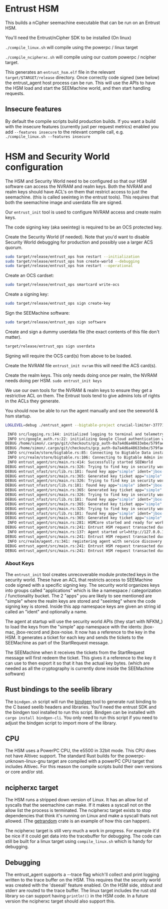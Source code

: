 # Entrust HSM

This builds a nCipher seemachine executable that can be run on an Entrust HSM.

You'll need the Entrust/nCipher SDK to be installed (On linux)

`./compile_linux.sh` will compile using the powerpc / linux target

`./compile_ncipherxc.sh` will compile using our custom powerpc / ncipher target.

This generates an `entrust_hsm.elf` file in the relevant `target/$TARGET/release`
directory. Once correctly code signed (see below) the entrust_agent host process
can be run. This will use the APIs to have the HSM load and start the SEEMachine
world, and then start handling requests.

## Insecure features

By default the compile scripts build production builds. If you want a build with
the insecure features (currently just per request metrics) enabled you add
`--features insecure` to the relevant compile call, e.g.
`./compile_linux.sh --features insecure`

# HSM and Security World configuration

The HSM and Security World need to be configured so that our HSM software can
access the NVRAM and realm keys. Both the NVRAM and realm keys should have ACL's
on them that restrict access to just the seemachine. (this is called seeinteg
in the entrust tools). This requires that both the seemachine image and userdata
file are signed.

Our `entrust_init` tool is used to configure NVRAM access and create realm keys.

The code signing key (aka seeinteg) is required to be an OCS protected key.

Create the Security World (if needed). Note that you'd want to disable Security
World debugging for production and possibly use a larger ACS quorum.

 ```sh
sudo target/release/entrust_ops hsm restart --initialization
sudo target/release/entrust_ops hsm create-world --debugging
sudo target/release/entrust_ops hsm restart --operational
```

Create an OCS cardset:
```sh
sudo target/release/entrust_ops smartcard write-ocs
```

Create a signing key:

```sh
sudo target/release/entrust_ops sign create-key
```

Sign the SEEMachine software:

```sh
sudo target/release/entrust_ops sign software
```

Create and sign a dummy userdata file (the exact contents of this file don't matter).

```sh
target/release/entrust_ops sign userdata
```

Signing will require the OCS card(s) from above to be loaded.

Create the NVRAM file `entrust_init nvram` this will need the ACS card(s).

Create the realm keys. This only needs doing once per realm, the NVRAM needs doing per HSM. `sudo entrust_init keys`

We use our own tools for the NVRAM & realm keys to ensure they get a restrictive
ACL on them. The Entrust tools tend to give admins lots of rights in the ACLs
they generate.

You should now be able to run the agent manually and see the seeworld & hsm startup.
```sh
LOGLEVEL=debug ./entrust_agent --bigtable-project crucial-limiter-377716 --bigtable-instance simon-ssd -i entrust_hsm.sar -u userdata.sar -t

 INFO src/logging.rs:144: initialized logging to terminal and telemetry to OTLP/Jaeger. you can set verbosity with env var LOGLEVEL. max_level=DEBUG
 INFO src/google_auth.rs:22: initializing Google Cloud authentication with Application Default Credentials
DEBUG /home/simon/.cargo/git/checkouts/gcp_auth-0a7a4d6a48633ebe/579fae9/src/authentication_manager.rs:44: Initializing gcp_auth
DEBUG /home/simon/.cargo/git/checkouts/gcp_auth-0a7a4d6a48633ebe/579fae9/src/authentication_manager.rs:52: Using GCloudAuthorizedUser
 INFO src/realm/store/bigtable.rs:85: Connecting to Bigtable Data instance="simon-ssd" project="crucial-limiter-377716" data_url=https://bigtable.googleapis.com/
 INFO src/realm/store/bigtable.rs:106: Connecting to Bigtable Admin inst="simon-ssd" project="crucial-limiter-377716" admin_url=https://bigtableadmin.googleapis.com/
 INFO entrust_agent/src/main.rs:414: Successfully started SEEWorld
DEBUG entrust_agent/src/main.rs:326: Trying to find key in security world app="simple" ident="jbox-noise"
DEBUG entrust_nfast/src/lib.rs:181: found key app="simple" ident="jbox-noise" key_hash=045f3884d76f004592dd50279316425ec0bff268
DEBUG entrust_agent/src/main.rs:365: Generated key ticket app="simple" ident="jbox-noise"
DEBUG entrust_agent/src/main.rs:326: Trying to find key in security world app="simple" ident="jbox-noise"
DEBUG entrust_nfast/src/lib.rs:181: found key app="simple" ident="jbox-noise" key_hash=045f3884d76f004592dd50279316425ec0bff268
DEBUG entrust_agent/src/main.rs:365: Generated key ticket app="simple" ident="jbox-noise"
DEBUG entrust_agent/src/main.rs:326: Trying to find key in security world app="simple" ident="jbox-mac"
DEBUG entrust_nfast/src/lib.rs:181: found key app="simple" ident="jbox-mac" key_hash=fd16169ae11bababa274aaf69f4e553a613e9c21
DEBUG entrust_agent/src/main.rs:365: Generated key ticket app="simple" ident="jbox-mac"
DEBUG entrust_agent/src/main.rs:326: Trying to find key in security world app="simple" ident="jbox-record"
DEBUG entrust_nfast/src/lib.rs:181: found key app="simple" ident="jbox-record" key_hash=afcda0ad6f3b2aeae9b7d072a47150be8cab54e4
DEBUG entrust_agent/src/main.rs:365: Generated key ticket app="simple" ident="jbox-record"
 INFO entrust_agent/src/main.rs:281: HSMCore started and ready for work
DEBUG entrust_agent/src/main.rs:241: Entrust HSM request transacted dur=1.213141ms req="Status"
 INFO entrust_agent/src/main.rs:137: Agent started url=http://127.0.0.1:8082/
DEBUG entrust_agent/src/main.rs:241: Entrust HSM request transacted dur=737.381µs req="Status"
 INFO src/realm/agent.rs:341: registering agent with service discovery hsm=34f65c62af130da099a5c7563221fb63 url=http://127.0.0.1:8082/
DEBUG entrust_agent/src/main.rs:241: Entrust HSM request transacted dur=731.44µs req="PersistState"
DEBUG entrust_agent/src/main.rs:241: Entrust HSM request transacted dur=1.042124ms req="PersistState"
```

### About Keys

The `entrust_init` tool creates unrecoverable module protected keys in the
security world. These have an ACL that restricts access to SEEMachine code
signed with a specific signing key. The security world organizes keys into
groups called "applications" which is like a namespace / categorization /
functionality bucket. The 2 "apps" you are likely to see mentioned are "simple"
where the realm keys are stored and "seeinteg" where the code signing key is
stored. Inside this app namespace keys are given an string id called an "ident"
and optionally a name.

The agent at startup will use the security world APIs (they start with NFKM_) to
load the keys from the "simple" app namespace with the idents: jbox-mac,
jbox-record and jbox-noise. It now has a reference to the key in the HSM. It
generates a ticket for each key and sends the tickets to the SEEMachine as part
of the StartRequest message.

The SEEMachine when it receives the tickets from the StartRequest message will
first redeem the ticket. This gives it a reference to the key it can use to then
export it so that it has the actual key bytes. (which are needed as all the
cryptography is currently done inside the SEEMachine software)


## Rust bindings to the seelib library

The `bindgen.sh` script will run the [bindgen](https://rust-lang.github.io/rust-bindgen/)
tool to generate rust binding to the C based seelib headers and libraries. You'll need
the entrust SDK and the bindgen tool installed to run this script. Bindgen can be installed
with `cargo install bindgen-cli`. You only need to run this script if you need to adjust
the bindgen script to import more of the library.

## CPU

The HSM uses a PowerPC CPU, the e5500 in 32bit mode. This CPU does not have Altivec
support. The standard Rust builds for the powerpc-unknown-linux-gnu target are
compiled with a powerPC CPU target that includes Altivec. For this reason the compile
scripts build their own versions or core and/or std.


## ncipherxc target

The HSM runs a stripped down version of Linux. It has an allow list of syscalls that the
seemachine can make. If it makes a syscall not on the allow list the process is terminated.
The ncipherxc target exists to stop dependencies that think it's running on Linux and make
a syscall thats not allowed. (The [getrandom](https://crates.io/crates/getrandom) crate
is an example of how this can happen).

The ncipherxc target is still very much a work in progress. For example it'd be nice if
it could get data into the tracebuffer for debugging. The code can still be built for a linux
target using `compile_linux.sh` which is handy for debugging.


## Debugging

The entrust_agent supports a --trace flag which'll collect and print logging
written to the trace buffer on the HSM. This requires that the security world
was created with the 'dseeall' feature enabled. On the HSM side, stdout and stderr are
routed to the trace buffer. The linux target includes the rust std library so
can support having `println!()` in the HSM code. In a future version the ncipherxc
target should also support this.
